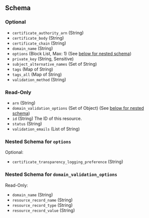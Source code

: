 ## Schema

### Optional

- `certificate_authority_arn` (String)
- `certificate_body` (String)
- `certificate_chain` (String)
- `domain_name` (String)
- `options` (Block List, Max: 1) (See [below for nested schema](#nestedblock--options))
- `private_key` (String, Sensitive)
- `subject_alternative_names` (Set of String)
- `tags` (Map of String)
- `tags_all` (Map of String)
- `validation_method` (String)

### Read-Only

- `arn` (String)
- `domain_validation_options` (Set of Object) (See [below for nested schema](#nestedatt--domain_validation_options))
- `id` (String) The ID of this resource.
- `status` (String)
- `validation_emails` (List of String)

<a id="nestedblock--options"></a>
### Nested Schema for `options`

Optional:

- `certificate_transparency_logging_preference` (String)


<a id="nestedatt--domain_validation_options"></a>
### Nested Schema for `domain_validation_options`

Read-Only:

- `domain_name` (String)
- `resource_record_name` (String)
- `resource_record_type` (String)
- `resource_record_value` (String)
